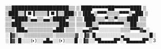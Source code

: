 ▒▒██████████████████▒▒
▒▐███▀▀▀▀▀██▀▀▀▀▀███▌▒
▒███▒▒▌■▐▒▒▒▒▌■▐▒▒███▒
▒▐██▄▒▀▀▀▒▒▒▒▀▀▀▒▄██▌▒
▒▒▀████▒▄▄▒▒▄▄▒████▀▒▒
▒▒▐███▒▒▒▀▒▒▀▒▒▒███▌▒▒
▒▒███▒▒▒▒▒▒▒▒▒▒▒▒███▒▒
▒▒▒██▒▒▀▀▀▀▀▀▀▀▒▒██▒▒▒
▒▒▒▐██▄▒▒▒▒▒▒▒▒▄██▌▒▒▒
░░▄▄▓▀▀░░░░░░░▒▒▒▀▀▀▓▄░
░▐▓▒░░▒▒▒▒▒▒▒▒▒░▒▒▒▒▒▒▓
░▐▓░█░░░░░░░░▄░░░░░░░░█░
░▐▓░█░░░(◐)░░▄█▄░░(◐)░░░█
░▐▓░░▀█▄▄▄▄█▀░▀█▄▄▄▄█▀░
3
